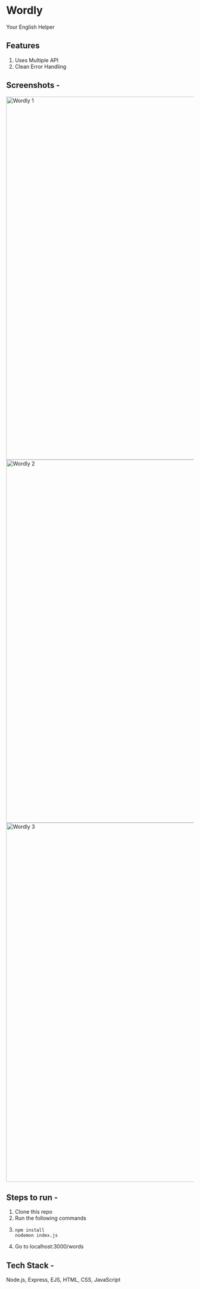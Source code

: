 # Wordly 

Your English Helper  


## Features 

1) Uses Multiple API  
2) Clean Error Handling  


## Screenshots - 


<img width="1920" height="972" alt="Wordly 1" src="https://github.com/user-attachments/assets/b53672e1-d89a-4cca-afcd-4bb415158743" />  
<img width="1920" height="972" alt="Wordly 2" src="https://github.com/user-attachments/assets/a9392a8a-2be1-4d73-a43f-4d1babe105a5" />  
<img width="1920" height="962" alt="Wordly 3" src="https://github.com/user-attachments/assets/b03251c4-1269-4a42-af38-6dcc2ff202fa" />  


## Steps to run - 

1) Clone this repo
2) Run the following commands
3) ```
   npm install
   nodemon index.js
   ```
4) Go to localhost:3000/words  


## Tech Stack - 

Node.js, Express, EJS, HTML, CSS, JavaScript 

